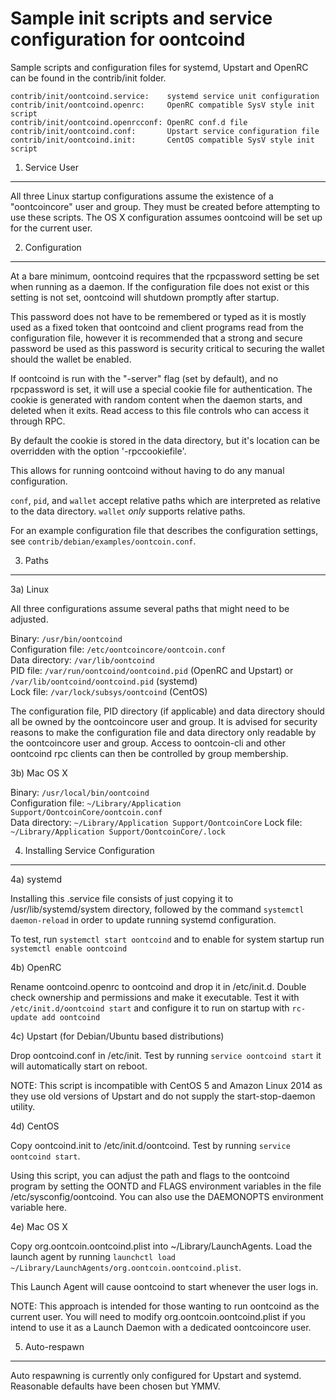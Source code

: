 Sample init scripts and service configuration for oontcoind
==========================================================

Sample scripts and configuration files for systemd, Upstart and OpenRC
can be found in the contrib/init folder.

    contrib/init/oontcoind.service:    systemd service unit configuration
    contrib/init/oontcoind.openrc:     OpenRC compatible SysV style init script
    contrib/init/oontcoind.openrcconf: OpenRC conf.d file
    contrib/init/oontcoind.conf:       Upstart service configuration file
    contrib/init/oontcoind.init:       CentOS compatible SysV style init script

1. Service User
---------------------------------

All three Linux startup configurations assume the existence of a "oontcoincore" user
and group.  They must be created before attempting to use these scripts.
The OS X configuration assumes oontcoind will be set up for the current user.

2. Configuration
---------------------------------

At a bare minimum, oontcoind requires that the rpcpassword setting be set
when running as a daemon.  If the configuration file does not exist or this
setting is not set, oontcoind will shutdown promptly after startup.

This password does not have to be remembered or typed as it is mostly used
as a fixed token that oontcoind and client programs read from the configuration
file, however it is recommended that a strong and secure password be used
as this password is security critical to securing the wallet should the
wallet be enabled.

If oontcoind is run with the "-server" flag (set by default), and no rpcpassword is set,
it will use a special cookie file for authentication. The cookie is generated with random
content when the daemon starts, and deleted when it exits. Read access to this file
controls who can access it through RPC.

By default the cookie is stored in the data directory, but it's location can be overridden
with the option '-rpccookiefile'.

This allows for running oontcoind without having to do any manual configuration.

`conf`, `pid`, and `wallet` accept relative paths which are interpreted as
relative to the data directory. `wallet` *only* supports relative paths.

For an example configuration file that describes the configuration settings,
see `contrib/debian/examples/oontcoin.conf`.

3. Paths
---------------------------------

3a) Linux

All three configurations assume several paths that might need to be adjusted.

Binary:              `/usr/bin/oontcoind`  
Configuration file:  `/etc/oontcoincore/oontcoin.conf`  
Data directory:      `/var/lib/oontcoind`  
PID file:            `/var/run/oontcoind/oontcoind.pid` (OpenRC and Upstart) or `/var/lib/oontcoind/oontcoind.pid` (systemd)  
Lock file:           `/var/lock/subsys/oontcoind` (CentOS)  

The configuration file, PID directory (if applicable) and data directory
should all be owned by the oontcoincore user and group.  It is advised for security
reasons to make the configuration file and data directory only readable by the
oontcoincore user and group.  Access to oontcoin-cli and other oontcoind rpc clients
can then be controlled by group membership.

3b) Mac OS X

Binary:              `/usr/local/bin/oontcoind`  
Configuration file:  `~/Library/Application Support/OontcoinCore/oontcoin.conf`  
Data directory:      `~/Library/Application Support/OontcoinCore`
Lock file:           `~/Library/Application Support/OontcoinCore/.lock`

4. Installing Service Configuration
-----------------------------------

4a) systemd

Installing this .service file consists of just copying it to
/usr/lib/systemd/system directory, followed by the command
`systemctl daemon-reload` in order to update running systemd configuration.

To test, run `systemctl start oontcoind` and to enable for system startup run
`systemctl enable oontcoind`

4b) OpenRC

Rename oontcoind.openrc to oontcoind and drop it in /etc/init.d.  Double
check ownership and permissions and make it executable.  Test it with
`/etc/init.d/oontcoind start` and configure it to run on startup with
`rc-update add oontcoind`

4c) Upstart (for Debian/Ubuntu based distributions)

Drop oontcoind.conf in /etc/init.  Test by running `service oontcoind start`
it will automatically start on reboot.

NOTE: This script is incompatible with CentOS 5 and Amazon Linux 2014 as they
use old versions of Upstart and do not supply the start-stop-daemon utility.

4d) CentOS

Copy oontcoind.init to /etc/init.d/oontcoind. Test by running `service oontcoind start`.

Using this script, you can adjust the path and flags to the oontcoind program by
setting the OONTD and FLAGS environment variables in the file
/etc/sysconfig/oontcoind. You can also use the DAEMONOPTS environment variable here.

4e) Mac OS X

Copy org.oontcoin.oontcoind.plist into ~/Library/LaunchAgents. Load the launch agent by
running `launchctl load ~/Library/LaunchAgents/org.oontcoin.oontcoind.plist`.

This Launch Agent will cause oontcoind to start whenever the user logs in.

NOTE: This approach is intended for those wanting to run oontcoind as the current user.
You will need to modify org.oontcoin.oontcoind.plist if you intend to use it as a
Launch Daemon with a dedicated oontcoincore user.

5. Auto-respawn
-----------------------------------

Auto respawning is currently only configured for Upstart and systemd.
Reasonable defaults have been chosen but YMMV.
